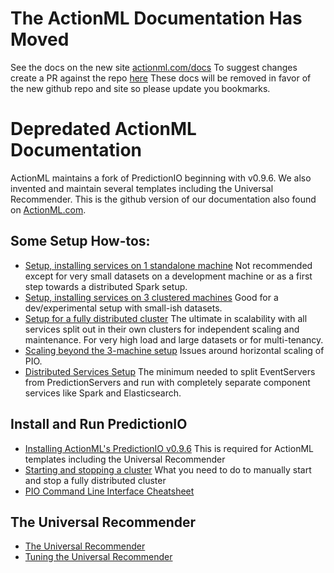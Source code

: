 # The ActionML Documentation Has Moved

See the docs on the new site [actionml.com/docs](actionml.com/docs) To suggest changes create a PR against the repo [here](https://github.com/actionml/docs.actionml.com) These docs will be removed in favor of the new github repo and site so please update you bookmarks.

# Depredated ActionML Documentation
 
ActionML maintains a fork of PredictionIO beginning with v0.9.6. We also invented and maintain several templates including the Universal Recommender. This is the github version of our documentation also found on [ActionML.com](http://actionml.com/docs).

## Some Setup How-tos:

 - [Setup, installing services on 1 standalone machine](https://github.com/actionml/cluster-setup/blob/master/single-driver-machine.md) Not recommended except for very small datasets on a development machine or as a first step towards a distributed Spark setup.
 - [Setup, installing services on 3 clustered machines](https://github.com/actionml/cluster-setup/blob/master/minimum-cluster-setup.md) Good for a dev/experimental setup with small-ish datasets.
 - [Setup for a fully distributed cluster](https://github.com/actionml/cluster-setup/blob/master/distributed-cluster-setup-guide.md) The ultimate in scalability with all services split out in their own clusters for independent scaling and maintenance. For very high load and large datasets or for multi-tenancy. 
 - [Scaling beyond the 3-machine setup](https://github.com/actionml/cluster-setup/blob/master/architecture-and-scaling.md) Issues around horizontal scaling of PIO.
 - [Distributed Services Setup](https://github.com/actionml/cluster-setup/blob/master/distributed-cluster-setup-guide.md) The minimum needed to split EventServers from PredictionServers and run with completely separate component services like Spark and Elasticsearch.
 
## Install and Run PredictionIO
 
 - [Installing ActionML's PredictionIO v0.9.6](https://github.com/actionml/cluster-setup/blob/master/install.md) This is required for ActionML templates including the Universal Recommender
 - [Starting and stopping a cluster](https://github.com/actionml/cluster-setup/blob/master/start-stop-cluster.md) What you need to do to manually start and stop a fully distributed cluster
 - [PIO Command Line Interface Cheatsheet](https://github.com/actionml/cluster-setup/blob/master/predictionio-cli-cheatsheet.md)

## The Universal Recommender

 - [The Universal Recommender](https://github.com/actionml/template-scala-parallel-universal-recommendation)
 - [Tuning the Universal Recommender](https://github.com/actionml/cluster-setup/blob/master/universal-recommender-tuning.md)
